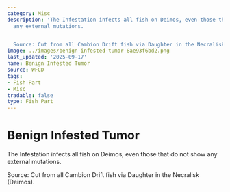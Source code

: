 ```yaml
---
category: Misc
description: 'The Infestation infects all fish on Deimos, even those that do not show
  any external mutations.


  Source: Cut from all Cambion Drift fish via Daughter in the Necralisk (Deimos). '
image: ../images/benign-infested-tumor-8ae93f6bd2.png
last_updated: '2025-09-17'
name: Benign Infested Tumor
source: WFCD
tags:
- Fish Part
- Misc
tradable: false
type: Fish Part
---
```


# Benign Infested Tumor

The Infestation infects all fish on Deimos, even those that do not show any external mutations.

Source: Cut from all Cambion Drift fish via Daughter in the Necralisk (Deimos). 

